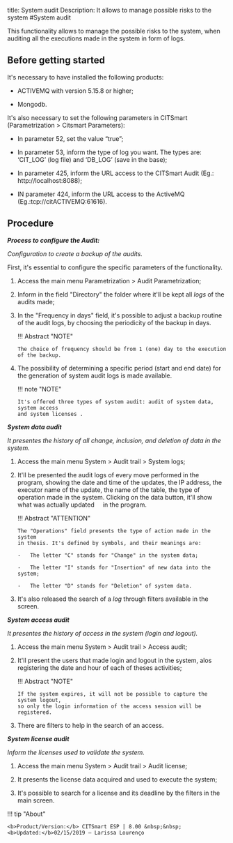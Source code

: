 title:  System audit
Description: It allows to manage possible risks to the system
#System audit

This functionality allows to manage the possible risks to the system, when auditing all the executions made in the system in form of logs.

Before getting started 
-----------------

It's necessary to have installed the following products:

-   ACTIVEMQ with version 5.15.8 or higher;

-   Mongodb.

It's also necessary to set the following parameters in CITSmart (Parametrization \>
Citsmart Parameters):

-   In parameter 52, set the value “true”;

-   In parameter 53, inform the type of log you want. The types are: ‘CIT_LOG’
    (log file) and ‘DB_LOG’ (save in the base);

-   In parameter 425, inform the URL access to the CITSmart Audit (Eg.:
    http://localhost:8088);

-   IN parameter 424, inform the URL access to the ActiveMQ (Eg.:tcp://citACTIVEMQ:61616).

Procedure
------------

***Process to configure the Audit:***

*Configuration to create a backup of the audits.*

First, it's essential to configure the specific parameters of the functionality.

1.  Access the main menu Parametrization \> Audit Parametrization;

2.  Inform in the field "Directory" the folder where it'll be kept all *logs* of
    the audits made;

3.  In the "Frequency in days" field, it's possible to adjust a backup routine of
    the audit logs, by choosing the periodicity of the backup in days.

    !!! Abstract "NOTE"

        The choice of frequency should be from 1 (one) day to the execution of the backup.  

4.  The possibility of determining a specific period (start and end date) for the
    generation of system audit logs is made available.

    !!! note "NOTE"

        It's offered three types of system audit: audit of system data, system access
        and system licenses .

***System data audit***

*It presentes the history of all change, inclusion, and deletion of data in the
system.*

1.  Access the main menu System \>
    Audit trail \> System logs;

2.  It'll be presented the audit logs of every move performed in the program,
    showing the date and time of the updates, the IP address, the executor
    name of the update, the name of the table, the type of operation made in 
    the system. Clicking on the data button, it'll show what was actually updated
    in the program.

    !!! Abstract "ATTENTION"  

        The "Operations" field presents the type of action made in the system 
        in thesis. It's defined by symbols, and their meanings are:  
        
        -   The letter "C" stands for "Change" in the system data;  
        
        -   The letter "I" stands for "Insertion" of new data into the system;  

        -   The letter "D" stands for "Deletion" of system data.  

3.  It's also released the search of a *log* through filters available in the screen.

***System access audit***

*It presentes the history of access in the system (login and logout).*

1.  Access the main menu System \>
    Audit trail \> Access audit;

2.  It'll present the users that made login and logout in the system, alos
    registering the date and hour of each of theses activities;

    !!! Abstract "NOTE"  
        
        If the system expires, it will not be possible to capture the system logout,
        so only the login information of the access session will be registered.  

3.  There are filters to help in the search of an access.

***System license audit***

*Inform the licenses used to validate the system.*

1.  Access the main menu System \>
    Audit trail \> Audit license;

2.  It presents the license data acquired and used to execute the system;

3.  It's possible to search for a license and its deadline by the filters
    in the main screen.
    
!!! tip "About"

    <b>Product/Version:</b> CITSmart ESP | 8.00 &nbsp;&nbsp;
    <b>Updated:</b>02/15/2019 – Larissa Lourenço

